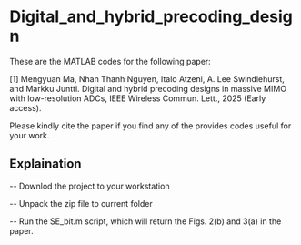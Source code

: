 # Digital_and_hybrid_precoding_design
These are the MATLAB codes for the following paper:

[1] Mengyuan Ma, Nhan Thanh Nguyen, Italo Atzeni, A. Lee Swindlehurst, and Markku Juntti. Digital and hybrid precoding designs in massive MIMO with low-resolution ADCs, IEEE Wireless Commun. Lett., 2025 (Early access).

Please kindly cite the paper if you find any of the provides codes useful for your work.

## Explaination

-- Downlod the project to your workstation

-- Unpack the zip file to current folder

-- Run the SE_bit.m script, which will return the Figs. 2(b) and 3(a) in the paper.
